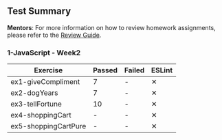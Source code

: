 ## Test Summary

**Mentors**: For more information on how to review homework assignments, please refer to the [Review Guide](https://github.com/HackYourFuture/mentors/blob/main/assignment-support/review-guide.md).

### 1-JavaScript - Week2

|       Exercise       | Passed | Failed | ESLint |
|----------------------|--------|--------|--------|
| ex1-giveCompliment   |   7    |   -    |   ✕    |
| ex2-dogYears         |   7    |   -    |   ✕    |
| ex3-tellFortune      |   10   |   -    |   ✕    |
| ex4-shoppingCart     |   -    |   -    |   ✕    |
| ex5-shoppingCartPure |   -    |   -    |   ✕    |
